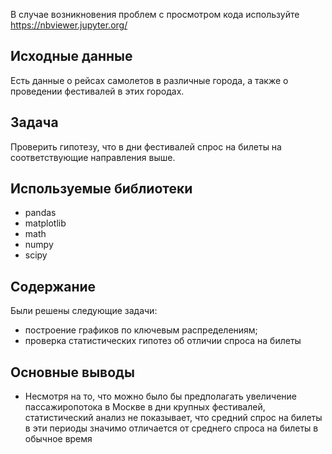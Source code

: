 В случае возникновения проблем с просмотром кода используйте https://nbviewer.jupyter.org/  

## Исходные данные

Есть данные о рейсах самолетов в различные города, а также о проведении фестивалей в этих городах.

## Задача

Проверить гипотезу, что в дни фестивалей спрос на билеты на соответствующие направления выше.

## Используемые библиотеки

- pandas  
- matplotlib  
- math  
- numpy  
- scipy

## Содержание

Были решены следующие задачи:
- построение графиков по ключевым распределениям;  
- проверка статистических гипотез об отличии спроса на билеты 

## Основные выводы

- Несмотря на то, что можно было бы предполагать увеличение пассажиропотока в Москве в дни крупных фестивалей, статистический анализ не показывает, что средний спрос на билеты в эти периоды значимо отличается от среднего спроса на билеты в обычное время